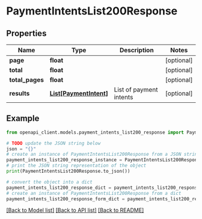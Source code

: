 # PaymentIntentsList200Response


## Properties

Name | Type | Description | Notes
------------ | ------------- | ------------- | -------------
**page** | **float** |  | [optional] 
**total** | **float** |  | [optional] 
**total_pages** | **float** |  | [optional] 
**results** | [**List[PaymentIntent]**](PaymentIntent.md) | List of payment intents | [optional] 

## Example

```python
from openapi_client.models.payment_intents_list200_response import PaymentIntentsList200Response

# TODO update the JSON string below
json = "{}"
# create an instance of PaymentIntentsList200Response from a JSON string
payment_intents_list200_response_instance = PaymentIntentsList200Response.from_json(json)
# print the JSON string representation of the object
print(PaymentIntentsList200Response.to_json())

# convert the object into a dict
payment_intents_list200_response_dict = payment_intents_list200_response_instance.to_dict()
# create an instance of PaymentIntentsList200Response from a dict
payment_intents_list200_response_form_dict = payment_intents_list200_response.from_dict(payment_intents_list200_response_dict)
```
[[Back to Model list]](../README.md#documentation-for-models) [[Back to API list]](../README.md#documentation-for-api-endpoints) [[Back to README]](../README.md)


